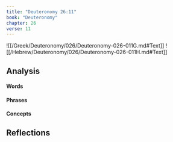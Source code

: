 ```yaml
---
title: "Deuteronomy 26:11"
book: "Deuteronomy"
chapter: 26
verse: 11
---
```

![[/Greek/Deuteronomy/026/Deuteronomy-026-011G.md#Text]]
![[/Hebrew/Deuteronomy/026/Deuteronomy-026-011H.md#Text]]

## Analysis

#### Words

#### Phrases

#### Concepts

## Reflections
